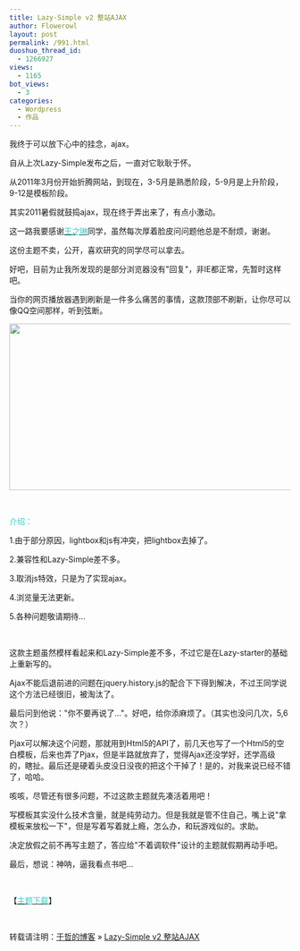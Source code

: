 ```yaml
---
title: Lazy-Simple v2 整站AJAX
author: Flowerowl
layout: post
permalink: /991.html
duoshuo_thread_id:
  - 1266927
views:
  - 1165
bot_views:
  - 3
categories:
  - Wordpress
  - 作品
---
```

我终于可以放下心中的挂念，ajax。

自从上次Lazy-Simple发布之后，一直对它耿耿于怀。

从2011年3月份开始折腾网站，到现在，3-5月是熟悉阶段，5-9月是上升阶段，9-12是模板阶段。

其实2011暑假就鼓捣ajax，现在终于弄出来了，有点小激动。

这一路我要感谢<span style="color: #33cccc;"><a href="http://all.gd" target="_blank"><span style="color: #33cccc;">王之琳</span></a></span>同学，虽然每次厚着脸皮问问题他总是不耐烦，谢谢。

这份主题不卖，公开，喜欢研究的同学尽可以拿去。

好吧，目前为止我所发现的是部分浏览器没有"回复"，非IE都正常，先暂时这样吧。

当你的网页播放器遇到刷新是一件多么痛苦的事情，这款顶部不刷新，让你尽可以像QQ空间那样，听到弦断。

<img title="Lazynight | 夜阑" src="http://lazynight.me/wp-content/uploads/2011/12/z.jpg" alt="" width="759" height="298" />

&nbsp;

<span style="color: #33cccc;">介绍：</span>

1.由于部分原因，lightbox和js有冲突，把lightbox去掉了。

2.兼容性和Lazy-Simple差不多。

3.取消js特效，只是为了实现ajax。

4.浏览量无法更新。

5.各种问题敬请期待&#8230;

&nbsp;

这款主题虽然模样看起来和Lazy-Simple差不多，不过它是在Lazy-starter的基础上重新写的。

Ajax不能后退前进的问题在jquery.history.js的配合下下得到解决，不过王同学说这个方法已经很旧，被淘汰了。

最后问到他说："你不要再说了&#8230;"。好吧，给你添麻烦了。（其实也没问几次，5,6次？）

Pjax可以解决这个问题，那就用到Html5的API了，前几天也写了一个Html5的空白模板，后来也弄了Pjax，但是半路就放弃了，觉得Ajax还没学好，还学高级的，瞎扯。最后还是硬着头皮没日没夜的把这个干掉了！是的，对我来说已经不错了，哈哈。

咳咳，尽管还有很多问题，不过这款主题就先凑活着用吧！

写模板其实没什么技术含量，就是纯劳动力。但是我就是管不住自己，嘴上说"拿模板来放松一下"，但是写着写着就上瘾，怎么办，和玩游戏似的。求助。

决定放假之前不再写主题了，答应给"不着调软件"设计的主题就假期再动手吧。

最后，想说：神呐，逼我看点书吧&#8230;

&nbsp;

【<span style="color: #33cccc;"><a href="http://dl.dbank.com/c0xikwgtbg" target="_blank"><span style="color: #33cccc;">主题下载</span></a></span>】

&nbsp;

转载请注明：[于哲的博客][1] &raquo; [Lazy-Simple v2 整站AJAX][2]

 [1]: http://lazynight.me
 [2]: http://lazynight.me/991.html